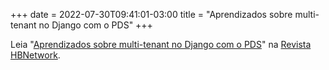 +++
date = 2022-07-30T09:41:01-03:00
title = "Aprendizados sobre multi-tenant no Django com o PDS"
+++

Leia "[Aprendizados sobre multi-tenant no Django com o PDS](https://henriquebastos.net/artigos/aprendizados-sobre-multi-tenant-no-django-com-o-pds/)" na [Revista HBNetwork](https://henriquebastos.net/revista/).
